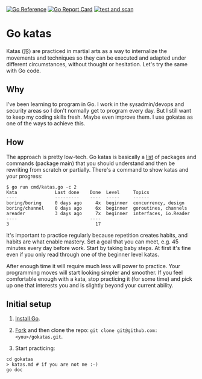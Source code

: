 [![Go Reference](https://pkg.go.dev/badge/github.com/jreisinger/gokatas.svg)](https://pkg.go.dev/github.com/jreisinger/gokatas)
[![Go Report Card](https://goreportcard.com/badge/github.com/jreisinger/gokatas)](https://goreportcard.com/report/github.com/jreisinger/gokatas)
[![test and scan](https://github.com/jreisinger/gokatas/actions/workflows/test-scan.yaml/badge.svg)](https://github.com/jreisinger/gokatas/actions/workflows/test-scan.yaml)

# Go katas

Katas (形) are practiced in martial arts as a way to internalize the movements
and techniques so they can be executed and adapted under different
circumstances, without thought or hesitation. Let's try the same with Go code.

## Why

I've been learning to program in Go. I work in the sysadmin/devops and security
areas so I don't normally get to program every day. But I still want to keep my
coding skills fresh. Maybe even improve them. I use gokatas as one of the ways
to achieve this.

## How

The approach is pretty low-tech. Go katas is basically a
[list](https://pkg.go.dev/github.com/jreisinger/gokatas#section-directories) of
packages and commands (package main) that you should understand and then be
rewriting from scratch or partially. There's a command to show katas and your
progress:

```
$ go run cmd/katas.go -c 2
Kata              Last done    Done  Level     Topics
----              ---------    ----  -----     ------
boring/boring     0 days ago     4x  beginner  concurrency, design
boring/channel    0 days ago     6x  beginner  goroutines, channels
areader           3 days ago     7x  beginner  interfaces, io.Reader
----                           ----
3                                17
```

It's important to practice regularly because repetition creates habits, and
habits are what enable mastery. Set a goal that you can meet, e.g. 45 minutes
every day before work. Start by taking baby steps. At first it's fine even if
you only read through one of the beginner level katas.

After enough time it will require much less will power to practice. Your
programming moves will start looking simpler and smoother. If you feel
comfortable enough with a kata, stop practicing it (for some time) and pick up
one that interests you and is slightly beyond your current ability.

## Initial setup

1) [Install Go](https://go.dev/doc/install).

2) [Fork](https://github.com/jreisinger/gokatas/fork) and then clone the repo: `git clone git@github.com:<you>/gokatas.git`.

3) Start practicing:

```
cd gokatas
> katas.md # if you are not me :-)
go doc
```
